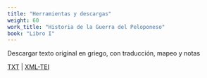 ```yaml
---
title: "Herramientas y descargas"
weight: 60
work_title: "Historia de la Guerra del Peloponeso"
book: "Libro I"
---
```

<!-- [Download icon depicting a downward arrow, simple and modern design, set against a plain background, conveying a functional and neutral tone](/assets/icons/download.svg) -->

Descargar texto original en griego, con traducción, mapeo y notas

[TXT](https://corpusabierto.com/libros/guerra-del-peloponeso/formatos/tucidides/lib1/txt/01_prologo-cap-1.txt) | [XML-TEI](https://corpusabierto.com/libros/guerra-del-peloponeso/formatos/tucidides/lib1/xml-tei/01_prologo-cap-1.xml)